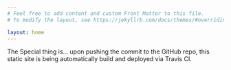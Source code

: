 ```yaml
---
# Feel free to add content and custom Front Matter to this file.
# To modify the layout, see https://jekyllrb.com/docs/themes/#overriding-theme-defaults

layout: home
---
```


The Special thing is... upon pushing the commit to the GitHub repo, this static site is being automatically build and deployed via Travis CI. 
